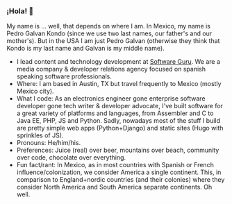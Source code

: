 ### ¡Hola! 👋

My name is ... well, that depends on where I am. In Mexico, my name is Pedro Galvan Kondo (since we use two last names, our father's and our mother's). But in the USA I am just Pedro Galvan (otherwise they think that Kondo is my last name and Galvan is my middle name). 


* I lead content and technology development at [Software Guru](https://sg.com.mx/about-us). We are a media company & developer relations agency focused on spanish speaking software professionals.
* Where: I am based in Austin, TX but travel frequently to Mexico (mostly Mexico city).
* What I code: As an electronics engineer gone enterprise software developer gone tech writer & developer advocate, I've built software for a great variety of platforms and languages, from Assembler and C to Java EE, PHP, JS and Python. Sadly, nowadays most of the stuff I build are pretty simple web apps (Python+Django) and static sites (Hugo with sprinkles of JS).
* Pronouns: He/him/his.
* Preferences: Juice (real) over beer, mountains over beach, community over code, chocolate over everything.
* Fun fact/rant: In Mexico, as in most countries with Spanish or French influence/colonization, we consider America a single continent. This, in comparison to England+nordic countries (and their colonies) where they consider North America and South America separate continents. Oh well.
